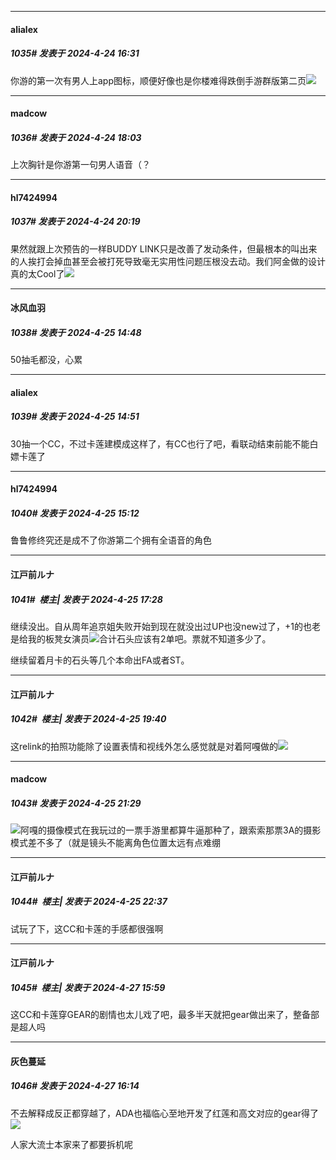 ﻿
*****

####  alialex  
##### 1035#       发表于 2024-4-24 16:31

你游的第一次有男人上app图标，顺便好像也是你楼难得跌倒手游群版第二页<img src="https://static.saraba1st.com/image/smiley/face2017/037.png" referrerpolicy="no-referrer">


*****

####  madcow  
##### 1036#       发表于 2024-4-24 18:03

上次胸针是你游第一句男人语音（？


*****

####  hl7424994  
##### 1037#       发表于 2024-4-24 20:19

果然就跟上次预告的一样BUDDY LINK只是改善了发动条件，但最根本的叫出来的人挨打会掉血甚至会被打死导致毫无实用性问题压根没去动。我们阿金做的设计真的太Cool了<img src="https://static.saraba1st.com/image/smiley/face2017/037.png" referrerpolicy="no-referrer">


*****

####  冰风血羽  
##### 1038#       发表于 2024-4-25 14:48

50抽毛都没，心累


*****

####  alialex  
##### 1039#       发表于 2024-4-25 14:51

30抽一个CC，不过卡莲建模成这样了，有CC也行了吧，看联动结束前能不能白嫖卡莲了


*****

####  hl7424994  
##### 1040#       发表于 2024-4-25 15:12

鲁鲁修终究还是成不了你游第二个拥有全语音的角色


*****

####  江戸前ルナ  
##### 1041#         楼主| 发表于 2024-4-25 17:28

继续没出。自从周年追京姐失败开始到现在就没出过UP也没new过了，+1的也老是给我的板凳女演员<img src="https://static.saraba1st.com/image/smiley/face2017/015.png" referrerpolicy="no-referrer">合计石头应该有2单吧。票就不知道多少了。

继续留着月卡的石头等几个本命出FA或者ST。


*****

####  江戸前ルナ  
##### 1042#         楼主| 发表于 2024-4-25 19:40

这relink的拍照功能除了设置表情和视线外怎么感觉就是对着阿嘎做的<img src="https://static.saraba1st.com/image/smiley/face2017/019.png" referrerpolicy="no-referrer">


*****

####  madcow  
##### 1043#       发表于 2024-4-25 21:29

<img src="https://static.saraba1st.com/image/smiley/face2017/078.png" referrerpolicy="no-referrer">阿嘎的摄像模式在我玩过的一票手游里都算牛逼那种了，跟索索那票3A的摄影模式差不多了（就是镜头不能离角色位置太远有点难绷


*****

####  江戸前ルナ  
##### 1044#         楼主| 发表于 2024-4-25 22:37

试玩了下，这CC和卡莲的手感都很强啊


*****

####  江戸前ルナ  
##### 1045#         楼主| 发表于 2024-4-27 15:59

这CC和卡莲穿GEAR的剧情也太儿戏了吧，最多半天就把gear做出来了，整备部是超人吗


*****

####  灰色蔓延  
##### 1046#       发表于 2024-4-27 16:14

不去解释成反正都穿越了，ADA也福临心至地开发了红莲和高文对应的gear得了<img src="https://static.saraba1st.com/image/smiley/face2017/002.png" referrerpolicy="no-referrer">

人家大流士本家来了都要拆机呢

